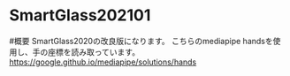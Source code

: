 # SmartGlass202101

#概要
SmartGlass2020の改良版になります。
こちらのmediapipe handsを使用し、手の座標を読み取っています。
https://google.github.io/mediapipe/solutions/hands
